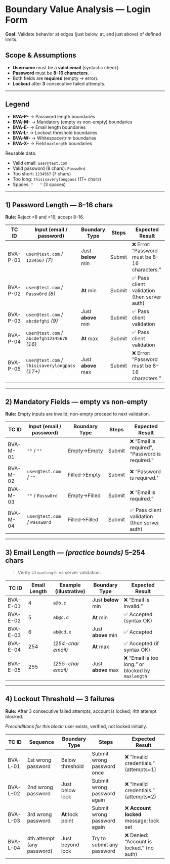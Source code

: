 # Boundary Value Analysis — Login Form

**Goal:** Validate behavior at edges (just below, at, and just above) of defined limits.

## Scope & Assumptions
- **Username** must be a **valid email** (syntactic check).
- **Password** must be **8–16 characters**.
- Both fields are **required** (empty → error).
- **Lockout** after **3** consecutive failed attempts.

---

## Legend
- **BVA-P-** → Password length boundaries  
- **BVA-M-** → Mandatory (empty vs non-empty) boundaries  
- **BVA-E-** → Email length boundaries  
- **BVA-L-** → Lockout threshold boundaries  
- **BVA-W-** → Whitespace/trim boundaries  
- **BVA-X-** → Field `maxlength` boundaries

Reusable data:
- Valid email: `user@test.com`
- Valid password (8 chars): `Passw0rd`
- Too short: `1234567` (7 chars)
- Too long: `thisisaverylongpass` (17+ chars)
- Spaces: `"   "` (3 spaces)

---

## 1) Password Length — **8–16 chars**
**Rule:** Reject <8 and >16; accept 8–16.

| TC ID     | Input (email / password)                           | Boundary Type        | Steps                     | Expected Result |
|-----------|-----------------------------------------------------|----------------------|---------------------------|-----------------|
| BVA-P-01  | `user@test.com` / `1234567` *(7)*                  | Just **below** min   | Submit                    | ❌ Error: “Password must be 8–16 characters.” |
| BVA-P-02  | `user@test.com` / `Passw0rd` *(8)*                 | **At** min           | Submit                    | ✅ Pass client validation (then server auth) |
| BVA-P-03  | `user@test.com` / `abcdefghi` *(9)*                | Just **above** min   | Submit                    | ✅ Pass client validation |
| BVA-P-04  | `user@test.com` / `abcdefgh12345678` *(16)*        | **At** max           | Submit                    | ✅ Pass client validation |
| BVA-P-05  | `user@test.com` / `thisisaverylongpass` *(17+)*    | Just **above** max   | Submit                    | ❌ Error: “Password must be 8–16 characters.” |

---

## 2) Mandatory Fields — **empty vs non-empty**
**Rule:** Empty inputs are invalid; non-empty proceed to next validation.

| TC ID     | Input (email / password)       | Boundary Type      | Steps      | Expected Result |
|-----------|--------------------------------|--------------------|------------|-----------------|
| BVA-M-01  | `""` / `""`                    | Empty→Empty        | Submit     | ❌ “Email is required”, “Password is required.” |
| BVA-M-02  | `user@test.com` / `""`         | Filled→Empty       | Submit     | ❌ “Password is required.” |
| BVA-M-03  | `""` / `Passw0rd`              | Empty→Filled       | Submit     | ❌ “Email is required.” |
| BVA-M-04  | `user@test.com` / `Passw0rd`   | Filled→Filled      | Submit     | ✅ Pass client validation (then server auth) |

---

## 3) Email Length — *(practice bounds)* **5–254 chars**
> Verify UI `maxlength` vs server validation.

| TC ID     | Email Length | Example (illustrative) | Boundary Type     | Expected Result |
|-----------|--------------|------------------------|-------------------|-----------------|
| BVA-E-01  | 4            | `a@b.c`                | Just **below** min| ❌ “Email is invalid.” |
| BVA-E-02  | 5            | `ab@c.d`               | **At** min        | ✅ Accepted (syntax OK) |
| BVA-E-03  | 6            | `ab@cd.e`              | Just **above** min| ✅ Accepted |
| BVA-E-04  | 254          | *(254-char email)*     | **At** max        | ✅ Accepted (if syntax OK) |
| BVA-E-05  | 255          | *(255-char email)*     | Just **above** max| ❌ “Email is too long.” or blocked by `maxlength` |

---

## 4) Lockout Threshold — **3 failures**
**Rule:** After 3 consecutive failed attempts, account is locked; 4th attempt blocked.

_Preconditions for this block:_ user exists, verified, not locked initially.

| TC ID     | Sequence                                  | Boundary Type      | Steps                             | Expected Result |
|-----------|-------------------------------------------|--------------------|-----------------------------------|-----------------|
| BVA-L-01  | 1st wrong password                        | Below threshold    | Submit wrong password once        | ❌ “Invalid credentials.” (attempts=1) |
| BVA-L-02  | 2nd wrong password                        | Just below lock    | Submit wrong password again       | ❌ “Invalid credentials.” (attempts=2) |
| BVA-L-03  | 3rd wrong password                        | **At** lock point  | Submit wrong password again       | ❌ **Account locked** message; lock set |
| BVA-L-04  | 4th attempt (any password)                | Just beyond lock   | Try to submit any password        | ❌ Denied: “Account is locked.” (no auth) |
